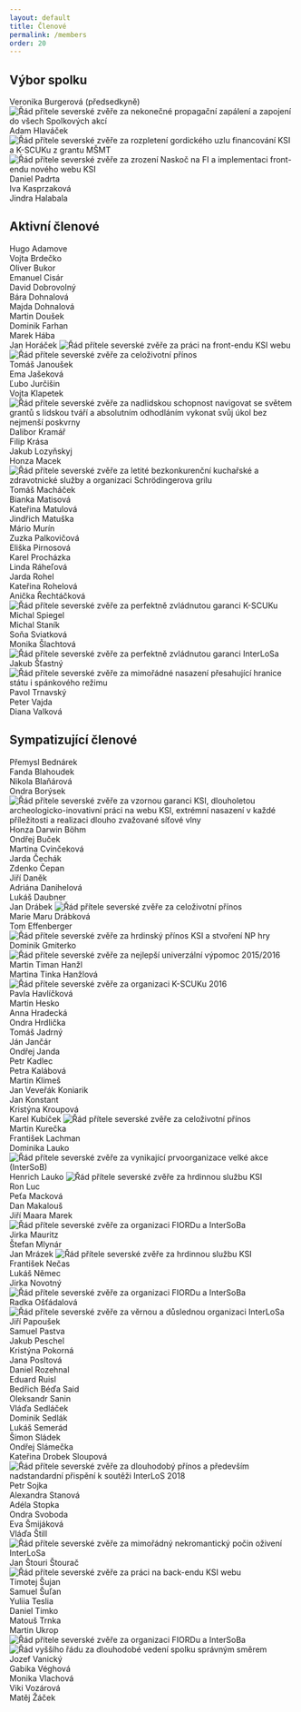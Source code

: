 ```yaml
---
layout: default
title: Členové
permalink: /members
order: 20
---
```


## Výbor spolku

Veronika Burgerová (předsedkyně) <img src="img/rad.svg" class="rad" title="Řád přítele severské zvěře za nekonečné propagační zapálení a zapojení do všech Spolkových akcí" /> <br/>
Adam Hlaváček <img src="img/rad.svg" class="rad" title="Řád přítele severské zvěře za rozpletení gordického uzlu financování KSI a K-SCUKu z grantu MŠMT" /> <img src="img/rad.svg" class="rad" title="Řád přítele severské zvěře za zrození Naskoč na FI a implementaci front-endu nového webu KSI" /><br/>
Daniel Padrta<br/>
Iva Kasprzaková<br/>
Jindra Halabala<br/>


## Aktivní členové

Hugo Adamove<br/>
Vojta Brdečko<br/>
Oliver Bukor<br/>
Emanuel Cisár<br/>
David Dobrovolný<br/>
Bára Dohnalová<br/>
Majda Dohnalová<br/>
Martin Doušek<br/>
Dominik Farhan<br/>
Marek Hába<br/>
Jan Horáček <img src="img/rad.svg" class="rad" title="Řád přítele severské zvěře za práci na front-endu KSI webu" /> <img src="img/rad.svg" class="rad" title="Řád přítele severské zvěře za celoživotní přínos" /><br/>
Tomáš Janoušek<br/>
Ema Jašeková<br/>
Ľubo Jurčišin<br/>
Vojta Klapetek <img src="img/rad.svg" class="rad" title="Řád přítele severské zvěře za nadlidskou schopnost navigovat se světem grantů s lidskou tváří a absolutním odhodláním vykonat svůj úkol bez nejmenší poskvrny" /><br/>
Dalibor Kramář<br/>
Filip Krása<br/>
Jakub Lozyňskyj<br/>
Honza Macek <img src="img/rad.svg" class="rad" title="Řád přítele severské zvěře za letité bezkonkurenční kuchařské a zdravotnické služby a organizaci Schrödingerova grilu" /><br/>
Tomáš Macháček<br/>
Bianka Matisová<br/>
Kateřina Matulová<br/>
Jindřich Matuška<br/>
Mário Murín<br/>
Zuzka Palkovičová<br/>
Eliška Pirnosová<br/>
Karel Procházka<br/>
Linda Ráheľová<br/>
Jarda Rohel<br/>
Kateřina Rohelová<br/>
Anička Řechtáčková <img src="img/rad.svg" class="rad" title="Řád přítele severské zvěře za perfektně zvládnutou garanci K-SCUKu" /><br/>
Michal Spiegel<br/>
Michal Staník<br/>
Soňa Sviatková<br/>
Monika Šlachtová <img src="img/rad.svg" class="rad" title="Řád přítele severské zvěře za perfektně zvládnutou garanci InterLoSa"/> <br/>
Jakub Šťastný <img src="img/rad.svg" class="rad" title="Řád přítele severské zvěře za mimořádné nasazení přesahující hranice státu i spánkového režimu" /><br/> 
Pavol Trnavský<br/>
Peter Vajda<br/>
Diana Valková<br/>


## Sympatizující členové

Přemysl Bednárek<br/>
Fanda Blahoudek<br/>
Nikola Blaňárová<br/>
Ondra Borýsek <img src="img/rad.svg" class="rad" title="Řád přítele severské zvěře za vzornou garanci KSI, dlouholetou archeologicko-inovativní práci na webu KSI, extrémní nasazení v každé příležitosti a realizaci dlouho zvažované síťové vlny" /><br/>
Honza Darwin Böhm<br/>
Ondřej Buček<br/>
Martina Cvinčeková<br/>
Jarda Čechák<br/>
Zdenko Čepan<br/>
Jiří Daněk<br/>
Adriána Danihelová<br/>
Lukáš Daubner<br/>
Jan Drábek <img src="img/rad.svg" class="rad" title="Řád přítele severské zvěře za celoživotní přínos" /><br/>
Marie Maru Drábková<br/>
Tom Effenberger <img src="img/rad.svg" class="rad" title="Řád přítele severské zvěře za hrdinský přínos KSI a stvoření NP hry" /><br/>
Dominik Gmiterko <img src="img/rad.svg" class="rad" title="Řád přítele severské zvěře za nejlepší univerzální výpomoc 2015/2016" /><br/>
Martin Timan Hanžl<br/>
Martina Tinka Hanžlová <img src="img/rad.svg" class="rad" title="Řád přítele severské zvěře za organizaci K-SCUKu 2016" /><br/>
Pavla Havlíčková<br/>
Martin Hesko<br/>
Anna Hradecká<br/>
Ondra Hrdlička<br/>
Tomáš Jadrný<br/>
Ján Jančár<br/>
Ondřej Janda<br/>
Petr Kadlec<br/>
Petra Kalábová<br/>
Martin Klimeš<br/>
Jan Veveřák Koniarik<br/>
Jan Konstant<br/>
Kristýna Kroupová<br />
Karel Kubíček <img src="img/rad.svg" class="rad" title="Řád přítele severské zvěře za celoživotní přínos" /><br/>
Martin Kurečka<br/>
František Lachman<br/>
Dominika Lauko <img src="img/rad.svg" class="rad" title="Řád přítele severské zvěře za vynikající prvoorganizace velké akce (InterSoB)" /><br/>
Henrich Lauko <img src="img/rad.svg" class="rad" title="Řád přítele severské zvěře za hrdinnou službu KSI" /><br/>
Ron Luc<br/>
Peťa Macková<br/>
Dan Makalouš<br/>
Jiří Maara Marek <img src="img/rad.svg" class="rad" title="Řád přítele severské zvěře za organizaci FIORDu a InterSoBa" /><br/>
Jirka Mauritz<br/>
Štefan Mlynár<br/>
Jan Mrázek <img src="img/rad.svg" class="rad" title="Řád přítele severské zvěře za hrdinnou službu KSI" /><br/>
František Nečas<br/>
Lukáš Němec<br/>
Jirka Novotný <img src="img/rad.svg" class="rad" title="Řád přítele severské zvěře za organizaci FIORDu a InterSoBa" /><br/>
Radka Ošťádalová<img src="img/rad.svg" class="rad" title="Řád přítele severské zvěře za věrnou a důslednou organizaci InterLoSa" /><br/>
Jiří Papoušek<br/>
Samuel Pastva<br/>
Jakub Peschel<br/>
Kristýna Pokorná<br/>
Jana Posltová<br/>
Daniel Rozehnal<br/>
Eduard Ruisl<br/>
Bedřich Béďa Said<br/>
Oleksandr Sanin<br/>
Vláďa Sedláček<br/>
Dominik Sedlák<br/>
Lukáš Semerád<br/>
Šimon Sládek<br/>
Ondřej Slámečka<br/>
Kateřina Drobek Sloupová <img src="img/rad.svg" class="rad" title="Řád přítele severské zvěře za dlouhodobý přínos a především nadstandardní přispění k soutěži InterLoS 2018" /><br/>
Petr Sojka<br/>
Alexandra Stanová<br/>
Adéla Stopka<br/>
Ondra Svoboda<br/>
Eva Šmijáková<br/>
Vláďa Štill <img src="img/rad.svg" class="rad" title="Řád přítele severské zvěře za mimořádný nekromantický počin oživení InterLoSa" /><br/>
Jan Štouri Štourač <img src="img/rad.svg" class="rad" title="Řád přítele severské zvěře za práci na back-endu KSI webu" /><br/>
Timotej Šujan<br/>
Samuel Šuľan<br/>
Yuliia Teslia<br/>
Daniel Timko<br/>
Matouš Trnka<br/>
Martin Ukrop <img src="img/rad.svg" class="rad" title="Řád přítele severské zvěře za organizaci FIORDu a InterSoBa" /><img src="img/rad-rad.svg" class="rad" title="Řád vyššího řádu za dlouhodobé vedení spolku správným směrem" /><br/>
Jozef Vanický<br/>
Gabika Véghová<br />
Monika Vlachová<br/>
Viki Vozárová<br/>
Matěj Žáček<br/>
